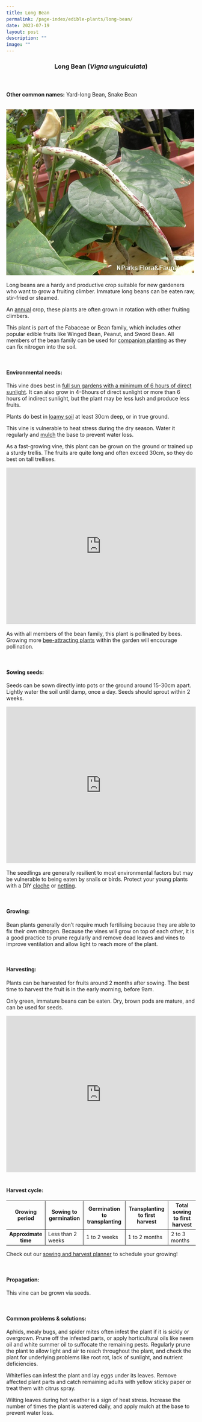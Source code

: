 ```yaml
---
title: Long Bean
permalink: /page-index/edible-plants/long-bean/
date: 2023-07-19
layout: post
description: ""
image: ""
---
```

<header>
	<h3>Long Bean (<em>Vigna unguiculata</em>)</h3>
</header>
	
<section>
	<p><strong>Other common names:</strong> Yard-long Bean, Snake Bean</p>
	<br>
</section>

<section>
	<img title="Photo by Flora and Fauna Web." src="/images/Plants/longbean_ffw.jfif">
	<p>Long beans are a hardy and productive crop suitable for new gardeners who want to grow a fruiting climber. Immature long beans can be eaten raw, stir-fried or steamed.</p>
	<p>An <a href="/learn-more-about-gardening/glossary/#a/">annual</a> crop, these plants are often grown in rotation with other fruiting climbers. </p>
	<p>This plant is part of the 	Fabaceae or Bean family, which includes other popular edible fruits like Winged Bean, Peanut, and Sword Bean.  All members of the bean family can be used for <a href="/page-index/horticulture-techniques/companion-planting">companion planting</a> as they can fix nitrogen into the soil. 
</p>
	<br>
</section>

<section>
	<h4>Environmental needs:</h4>
	<p>This vine does best in <a href="/page-index/horticulture-techniques/gauging-light/">full sun gardens with a minimum of 6 hours of direct sunlight</a>. It can also grow in 4-6hours of direct sunlight or more than 6 hours of indirect sunlight, but the plant may be less lush and produce less fruits. </p>
	<p>Plants do best in <a href="/page-index/horticulture-techniques/soil/">loamy soil</a> at least 30cm deep, or in true ground. </p>
	<p>This vine is vulnerable to heat stress during the dry season. Water it regularly and <a href="/page-index/horticulture-techniques/mulching/">mulch</a> the base to prevent water loss.</p>
	<p>As a fast-growing vine, this plant can be grown on the ground or trained up a sturdy trellis. The fruits are quite long and often exceed 30cm, so they do best on tall trellises. </p>
	<iframe width="100%" height="415" src="https://www.youtube.com/embed/SUQGxxAAcNs" title="YouTube video player" frameborder="0" allow="accelerometer; autoplay; clipboard-write; encrypted-media; gyroscope; picture-in-picture; web-share" allowfullscreen=""></iframe>	<br>
	<p>As with all members of the bean family, this plant is pollinated by bees. Growing more <a href="/page-index/glossary/biodiversity-attracting-plants">bee-attracting plants</a> within the garden will encourage pollination. </p>
	<br>
</section>

<section>
  <h4>Sowing seeds:</h4>
	<p>Seeds can be sown directly into pots or the ground around 15-30cm apart. Lightly water the soil until damp, once a day. Seeds should sprout within 2 weeks. </p>
	<iframe width="100%" height="415" src="https://www.youtube.com/embed/x7J87wY7U6s" title="YouTube video player" frameborder="0" allow="accelerometer; autoplay; clipboard-write; encrypted-media; gyroscope; picture-in-picture; web-share" allowfullscreen=""></iframe>	<br>
<p>The seedlings are generally resilient to most environmental factors but may be vulnerable to being eaten by snails or birds. Protect your young plants with a DIY <a href="/page-index/horticulture-techniques/cloches/">cloche</a> or <a href="/page-index/hardscapes/netting/">netting</a>. </p>
	<br>
</section>

<section>
	<h4>Growing:</h4>
<p>Bean plants generally don’t require much fertilising because they are able to fix their own nitrogen. 
Because the vines will grow on top of each other, it is a good practice to prune regularly and remove dead leaves and vines to improve ventilation and allow light to reach more of the plant.</p>
	<br>
</section>

<section>
	<h4>Harvesting:</h4>
<p>Plants can be harvested for fruits around 2 months after sowing. The best time to harvest the fruit is in the early morning, before 9am. </p>
<p>Only green, immature beans can be eaten. Dry, brown pods are mature, and can be used for seeds.
</p>
	
<iframe width="100%" height="415" src="https://www.youtube.com/embed/eGBg_S8yj0U" title="YouTube video player" frameborder="0" allow="accelerometer; autoplay; clipboard-write; encrypted-media; gyroscope; picture-in-picture; web-share" allowfullscreen=""></iframe>	<br>
<br>
</section>

<section>
	<h4>Harvest cycle:</h4>
	<table>
		<thead>
			<tr>
				<th style="border-bottom:0px; border-right:solid 1px;">Growing period</th>
				<th style="border-bottom:0px; border-right:solid 1px;">Sowing to germination</th>
				<th style="border-bottom:0px; border-right:solid 1px;">Germination to transplanting</th>
				<th style="border-bottom:0px; border-right:solid 1px;">Transplanting to first harvest</th>
				<th style="border-bottom:0px; border-left:solid 1px;">Total sowing to first harvest</th>
			</tr>
		</thead>
		<tbody>
			<tr>
				<th style="border-right:solid 1px;">Approximate time</th>
				<td style="border-right:solid 1px;">Less than 2 weeks</td>
				<td style="border-right:solid 1px;">1 to 2 weeks</td>
				<td style="border-right:solid 1px;">1 to 2 months</td>
				<td style="border-left:solid 1px;">2 to 3 months</td>
			</tr>
		</tbody>
	</table>
	
<p>Check out our&nbsp;<a href="https://staging.dmhtu0pi4p9u7.amplifyapp.com/digital-tools/sowing-planner/">sowing and harvest planner</a>&nbsp;to schedule your growing! </p>
<br>
</section>

<section>
	<h4>Propagation:</h4>
	<p>This vine can be grown via seeds. </p>
	<br>
</section>

<section>
	<h4>Common problems &amp; solutions:</h4>
<p>Aphids, mealy bugs, and spider mites often infest the plant if it is sickly or overgrown. Prune off the infested parts, or apply horticultural oils like neem oil and white summer oil to suffocate the remaining pests. Regularly prune the plant to allow light and air to reach throughout the plant, and check the plant for underlying problems like root rot, lack of sunlight, and nutrient deficiencies. </p>
<p>Whiteflies can infest the plant and lay eggs under its leaves. Remove affected plant parts and catch remaining adults with yellow sticky paper or treat them with citrus spray. </p>
<p>Wilting leaves during hot weather is a sign of heat stress. Increase the number of times the plant is watered daily, and apply mulch at the base to prevent water loss.</p>
<br>
</section>